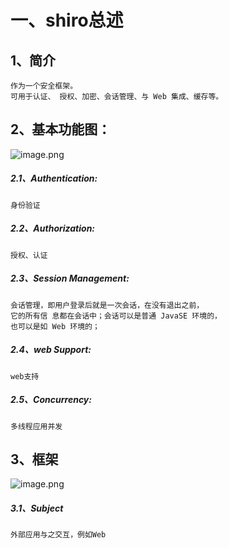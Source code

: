 # 一、shiro总述 
## 1、简介
    作为一个安全框架。
    可用于认证、 授权、加密、会话管理、与 Web 集成、缓存等。
## 2、基本功能图：
![image.png](https://i.loli.net/2019/10/29/2i4QPAGSRXC5Bo8.png)
##### 2.1、Authentication:
    身份验证
##### 2.2、Authorization:
    授权、认证
##### 2.3、Session Management:
    会话管理，即用户登录后就是一次会话，在没有退出之前，  
    它的所有信 息都在会话中；会话可以是普通 JavaSE 环境的， 
    也可以是如 Web 环境的；
##### 2.4、web Support:
    web支持
##### 2.5、Concurrency:
    多线程应用并发

## 3、框架
 ![image.png](https://i.loli.net/2019/10/29/9QW4irFp5kuUZ7g.png)  
##### 3.1、Subject 
	外部应用与之交互，例如Web